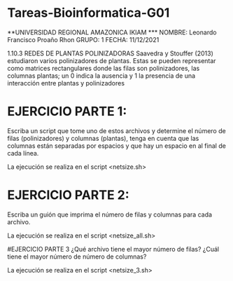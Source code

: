 # Tareas-Bioinformatica-G01

**UNIVERSIDAD REGIONAL AMAZONICA IKIAM ***
 NOMBRE: Leonardo Francisco Proaño Rhon
 GRUPO: 1 
 FECHA: 11/12/2021

 1.10.3 REDES DE PLANTAS POLINIZADORAS
Saavedra y Stouffer (2013) estudiaron varios polinizadores de plantas. Estas se pueden representar como matrices rectangulares donde las filas son polinizadores, las columnas plantas; un 0 indica la ausencia y 1 la presencia de una interacción entre plantas y polinizadores
    
# EJERCICIO PARTE 1:
Escriba un script que tome uno de estos archivos y determine el número de filas (polinizadores) y columnas (plantas), tenga en cuenta que las columnas están separadas por espacios y que hay un espacio en al final de cada línea.

La ejecución se realiza en el script <netsize.sh>
# EJERCICIO PARTE 2:
Escriba un guión que imprima el número de filas y columnas para cada archivo.

La ejecución se realiza en el script <netsize_all.sh>
     
#EJERCICIO PARTE 3
¿Qué archivo tiene el mayor número de filas? ¿Cuál tiene el mayor número de número de columnas?

La ejecución se realiza en el script <netsize_3.sh>
